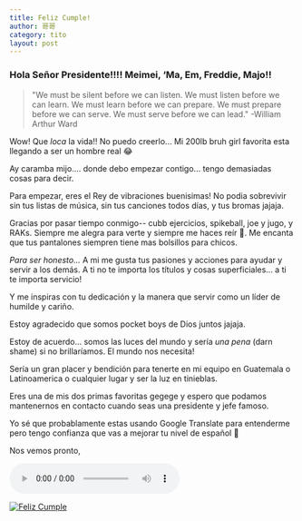 ```yaml
---
title: Feliz Cumple!
author: 哥哥
category: tito
layout: post
---
```


### Hola Señor Presidente!!!! Meimei, ‘Ma, Em, Freddie, Majo!!

>"We must be silent before we can listen.
We must listen before we can learn.
We must learn before we can prepare.
We must prepare before we can serve.
We must serve before we can lead."
-William Arthur Ward


Wow! Que _loca_ la vida!!
No puedo creerlo... Mi 200lb bruh girl favorita esta llegando a ser un hombre real 😂 

Ay caramba mijo.... donde debo empezar contigo... tengo demasiadas cosas para decir.

Para empezar, eres el Rey de vibraciones buenisimas!
No podia sobrevivir sin tus listas de música, sin tus canciones todos días, y tus bromas jajaja.

Gracias por pasar tiempo conmigo-- cubb ejercicios, spikeball, joe y jugo, y RAKs.
Siempre me alegra para verte y siempre me haces reír 🤣.
Me encanta que tus pantalones siempren tiene mas bolsillos para chicos. 


*Para ser honesto...*
A mi me gusta tus pasiones y acciones para ayudar y servir a los demás. 
A ti no te importa los títulos y cosas superficiales... a ti te importa servicio!

Y me inspiras con tu dedicación y la manera que servir como un líder de humilde y cariño.

Estoy agradecido que somos pocket boys de Dios juntos jajaja.

Estoy de acuerdo... somos las luces del mundo y sería *una pena* (darn shame) si no brillaríamos.
El mundo nos necesita!


Sería un gran placer y bendición para tenerte en mi equipo en Guatemala o Latinoamerica o cualquier lugar y ser la luz en tinieblas.

Eres una de mis dos primas favoritas gegege y espero que podamos mantenernos en contacto cuando seas una presidente y jefe famoso.


Yo sé que probablamente estas usando Google Translate para entenderme  pero tengo confianza que vas a mejorar tu nivel de español 🧠

Nos vemos pronto,




<audio controls autoplay loop>
  <source src="{{ site.url }}/assets/audio/child_of_love.mp3" type="audio/mpeg">
  Your browser does not support the audio element.
</audio>

[![Feliz Cumple](http://img.youtube.com/vi/C8ul-Q9dFvU/0.jpg)](http://www.youtube.com/watch?v=C8ul-Q9dFvU)
